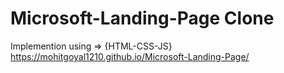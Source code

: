 # Microsoft-Landing-Page Clone
Implemention using => {HTML-CSS-JS}
https://mohitgoyal1210.github.io/Microsoft-Landing-Page/
